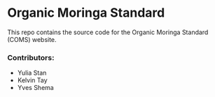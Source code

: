 # Organic Moringa Standard

This repo contains the source code for the Organic Moringa Standard (COMS) website.

### Contributors:
- Yulia Stan
- Kelvin Tay
- Yves Shema